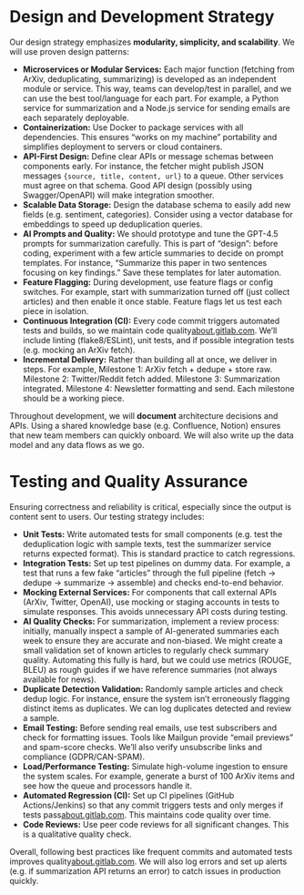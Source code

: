 # Design and Development Strategy

Our design strategy emphasizes **modularity, simplicity, and scalability**. We will use proven design patterns:

- **Microservices or Modular Services:** Each major function (fetching from ArXiv, deduplicating, summarizing) is developed as an independent module or service. This way, teams can develop/test in parallel, and we can use the best tool/language for each part. For example, a Python service for summarization and a Node.js service for sending emails are each separately deployable.
- **Containerization:** Use Docker to package services with all dependencies. This ensures “works on my machine” portability and simplifies deployment to servers or cloud containers.
- **API-First Design:** Define clear APIs or message schemas between components early. For instance, the fetcher might publish JSON messages `{source, title, content, url}` to a queue. Other services must agree on that schema. Good API design (possibly using Swagger/OpenAPI) will make integration smoother.
- **Scalable Data Storage:** Design the database schema to easily add new fields (e.g. sentiment, categories). Consider using a vector database for embeddings to speed up deduplication queries.
- **AI Prompts and Quality:** We should prototype and tune the GPT-4.5 prompts for summarization carefully. This is part of “design”: before coding, experiment with a few article summaries to decide on prompt templates. For instance, “Summarize this paper in two sentences focusing on key findings.” Save these templates for later automation.
- **Feature Flagging:** During development, use feature flags or config switches. For example, start with summarization turned off (just collect articles) and then enable it once stable. Feature flags let us test each piece in isolation.
- **Continuous Integration (CI):** Every code commit triggers automated tests and builds, so we maintain code quality[about.gitlab.com](https://about.gitlab.com/topics/ci-cd/continuous-integration-best-practices/#:~:text=CI%20best%20practice%3A%20Commit%20early%2C,commit%20often). We’ll include linting (flake8/ESLint), unit tests, and if possible integration tests (e.g. mocking an ArXiv fetch).
- **Incremental Delivery:** Rather than building all at once, we deliver in steps. For example, Milestone 1: ArXiv fetch + dedupe + store raw. Milestone 2: Twitter/Reddit fetch added. Milestone 3: Summarization integrated. Milestone 4: Newsletter formatting and send. Each milestone should be a working piece.

Throughout development, we will **document** architecture decisions and APIs. Using a shared knowledge base (e.g. Confluence, Notion) ensures that new team members can quickly onboard. We will also write up the data model and any data flows as we go.

# Testing and Quality Assurance

Ensuring correctness and reliability is critical, especially since the output is content sent to users. Our testing strategy includes:

- **Unit Tests:** Write automated tests for small components (e.g. test the deduplication logic with sample texts, test the summarizer service returns expected format). This is standard practice to catch regressions.
- **Integration Tests:** Set up test pipelines on dummy data. For example, a test that runs a few fake “articles” through the full pipeline (fetch → dedupe → summarize → assemble) and checks end-to-end behavior.
- **Mocking External Services:** For components that call external APIs (ArXiv, Twitter, OpenAI), use mocking or staging accounts in tests to simulate responses. This avoids unnecessary API costs during testing.
- **AI Quality Checks:** For summarization, implement a review process: initially, manually inspect a sample of AI-generated summaries each week to ensure they are accurate and non-biased. We might create a small validation set of known articles to regularly check summary quality. Automating this fully is hard, but we could use metrics (ROUGE, BLEU) as rough guides if we have reference summaries (not always available for news).
- **Duplicate Detection Validation:** Randomly sample articles and check dedup logic. For instance, ensure the system isn’t erroneously flagging distinct items as duplicates. We can log duplicates detected and review a sample.
- **Email Testing:** Before sending real emails, use test subscribers and check for formatting issues. Tools like Mailgun provide “email previews” and spam-score checks. We’ll also verify unsubscribe links and compliance (GDPR/CAN-SPAM).
- **Load/Performance Testing:** Simulate high-volume ingestion to ensure the system scales. For example, generate a burst of 100 ArXiv items and see how the queue and processors handle it.
- **Automated Regression (CI):** Set up CI pipelines (GitHub Actions/Jenkins) so that any commit triggers tests and only merges if tests pass[about.gitlab.com](https://about.gitlab.com/topics/ci-cd/continuous-integration-best-practices/#:~:text=CI%20best%20practice%3A%20Commit%20early%2C,commit%20often). This maintains code quality over time.
- **Code Reviews:** Use peer code reviews for all significant changes. This is a qualitative quality check.

Overall, following best practices like frequent commits and automated tests improves quality[about.gitlab.com](https://about.gitlab.com/topics/ci-cd/continuous-integration-best-practices/#:~:text=CI%20best%20practice%3A%20Commit%20early%2C,commit%20often). We will also log errors and set up alerts (e.g. if summarization API returns an error) to catch issues in production quickly.